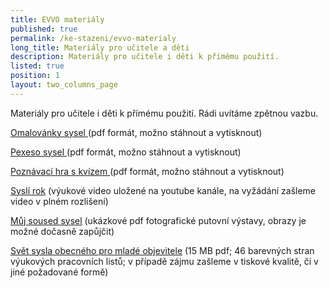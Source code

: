 ```yaml
---
title: EVVO materiály
published: true
permalink: /ke-stazeni/evvo-materialy
long_title: Materiály pro učitele a děti
description: Materiály pro učitele i děti k přímému použití.
listed: true
position: 1
layout: two_columns_page
---
```

Materiály pro učitele i děti k přímému použití. Rádi uvítáme zpětnou vazbu.

[Omalovánky sysel ](/media/sysel_omalovanky_fin.pdf)(pdf formát, možno stáhnout a vytisknout)

[Pexeso sysel ](/media/sysel_pexeso.pdf)(pdf formát, možno stáhnout a vytisknout)

[Poznávací hra s kvízem ](/media/sysel_kviz.pdf)(pdf formát, možno stáhnout a vytisknout)

[Syslí rok](https://www.youtube.com/watch?v=1XOhmTshwes&t=32s) (výukové video uložené na youtube kanále, na vyžádání zašleme video v plném rozlišení)

[Můj soused sysel](/media/Sysel_vystava_prezentace.pdf) (ukázkové pdf fotografické putovní výstavy, obrazy je možné dočasně zapůjčit)

[Svět sysla obecného pro mladé objevitele](/media/Prirucka-sysel_CZ_final_m.pdf) (15 MB pdf; 46 barevných stran výukových pracovních listů; v případě zájmu zašleme v tiskové kvalitě, či v jiné požadované formě)
